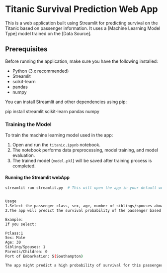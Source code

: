
# Titanic Survival Prediction Web App

This is a web application built using Streamlit for predicting survival on the Titanic based on passenger information. It uses a [Machine Learning Model Type] model trained on the [Data Source].

## Prerequisites

Before running the application, make sure you have the following installed:

- Python (3.x recommended)
- Streamlit
- scikit-learn
- pandas
- numpy

You can install Streamlit and other dependencies using pip:


pip install streamlit scikit-learn pandas numpy

### Training the Model

To train the machine learning model used in the app:

1. Open and run the `titanic.ipynb` notebook.
2. The notebook performs data preprocessing, model training, and model evaluation.
3. The trained model (`model.pkl`) will be saved after training process is completed.

#### Running the Streamlit webApp

```bash
streamlit run streamlit.py  # This will open the app in your default web browser.


Usage
1.Select the passenger class, sex, age, number of siblings/spouses aboard, number of parents/children aboard, and port of embarkation using the dropdowns and input fields.
2.The app will predict the survival probability of the passenger based on the input data.

Example:
If you select:

Pclass:1
Sex: Male
Age: 30
Sibling/Spouses: 1
Parents/Children: 0
Port of Embarkation: S(Southampton)

The app might predict a high probability of survival for this passenger.